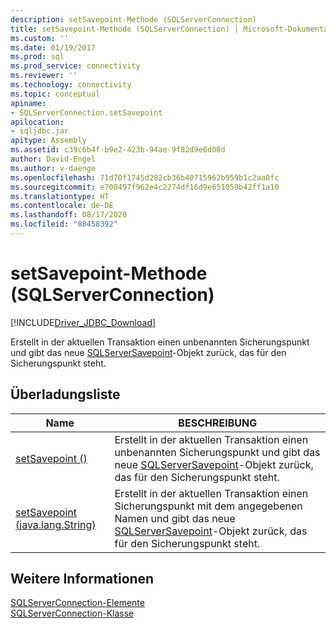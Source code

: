 ```yaml
---
description: setSavepoint-Methode (SQLServerConnection)
title: setSavepoint-Methode (SQLServerConnection) | Microsoft-Dokumentation
ms.custom: ''
ms.date: 01/19/2017
ms.prod: sql
ms.prod_service: connectivity
ms.reviewer: ''
ms.technology: connectivity
ms.topic: conceptual
apiname:
- SQLServerConnection.setSavepoint
apilocation:
- sqljdbc.jar
apitype: Assembly
ms.assetid: c39c6b4f-b9e2-423b-94ae-9f82d9e6d08d
author: David-Engel
ms.author: v-daenge
ms.openlocfilehash: 71d70f1745d282cb36b40715962b959b1c2aa0fc
ms.sourcegitcommit: e700497f962e4c2274df16d9e651059b42ff1a10
ms.translationtype: HT
ms.contentlocale: de-DE
ms.lasthandoff: 08/17/2020
ms.locfileid: "88458392"
---
```

# <a name="setsavepoint-method-sqlserverconnection"></a>setSavepoint-Methode (SQLServerConnection)
[!INCLUDE[Driver_JDBC_Download](../../../includes/driver_jdbc_download.md)]

  Erstellt in der aktuellen Transaktion einen unbenannten Sicherungspunkt und gibt das neue [SQLServerSavepoint](../../../connect/jdbc/reference/sqlserversavepoint-class.md)-Objekt zurück, das für den Sicherungspunkt steht.  
  
## <a name="overload-list"></a>Überladungsliste  
  
|Name|BESCHREIBUNG|  
|----------|-----------------|  
|[setSavepoint ()](../../../connect/jdbc/reference/setsavepoint-method.md)|Erstellt in der aktuellen Transaktion einen unbenannten Sicherungspunkt und gibt das neue [SQLServerSavepoint](../../../connect/jdbc/reference/sqlserversavepoint-class.md)-Objekt zurück, das für den Sicherungspunkt steht.|  
|[setSavepoint (java.lang.String)](../../../connect/jdbc/reference/setsavepoint-method-java-lang-string.md)|Erstellt in der aktuellen Transaktion einen Sicherungspunkt mit dem angegebenen Namen und gibt das neue [SQLServerSavepoint](../../../connect/jdbc/reference/sqlserversavepoint-class.md)-Objekt zurück, das für den Sicherungspunkt steht.|  
  
## <a name="see-also"></a>Weitere Informationen  
 [SQLServerConnection-Elemente](../../../connect/jdbc/reference/sqlserverconnection-members.md)   
 [SQLServerConnection-Klasse](../../../connect/jdbc/reference/sqlserverconnection-class.md)  
  
  
